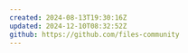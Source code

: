 ```yaml
---
created: 2024-08-13T19:30:16Z
updated: 2024-12-10T08:32:52Z
github: https://github.com/files-community
---
```

